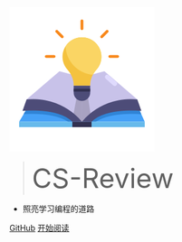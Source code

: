 <!-- 主页.md -->

<img src="_media/logo5.png" alt="logo6" />

> <font size="18">CS-Review</font>

- 照亮学习编程的道路

[GitHub](https://github.com/docsifyjs/docsify/)
[开始阅读](README)

